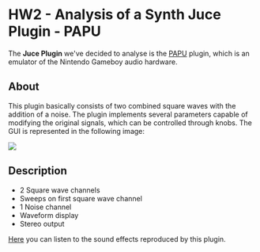 # HW2 - Analysis of a Synth Juce Plugin - PAPU

The **Juce Plugin**  we've decided to analyse is the [PAPU](https://github.com/FigBug/PAPU) plugin, which is an emulator of the Nintendo Gameboy audio hardware.

## About

This plugin basically consists of two combined square waves with the addition of a noise. The plugin implements several parameters capable of modifying the original signals, which can be controlled through knobs. The GUI is represented in the following image:

![](https://socalabs.com/wp-content/uploads/2022/06/Pasted-1-1024x434.png)

## Description

- 2 Square wave channels
- Sweeps on first square wave channel
- 1 Noise channel
- Waveform display
- Stereo output

[Here](https://soundcloud.com/roland-rabien/papu) you can listen to the sound effects reproduced by this plugin.
